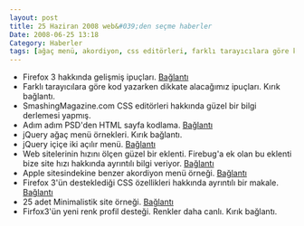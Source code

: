 ```yaml
---
layout: post
title: 25 Haziran 2008 web&#039;den seçme haberler
Date: 2008-06-25 13:18
Category: Haberler
tags: [ağaç menü, akordiyon, css editörleri, farklı tarayıcılara göre kod yazmak, Firefox 3, içiiçe açılır menü, jquery, web site hızı]
---
```


-   Firefox 3 hakkında gelişmiş ipuçları. [Bağlantı][] 
-   Farklı tarayıcılara göre kod yazarken dikkate alacağımız ipuçları.
    Kırık bağlantı.
-   SmashingMagazine.com CSS editörleri hakkında güzel bir bilgi
    derlemesi yapmış.
-   Adım adım PSD'den HTML sayfa kodlama. [Bağlantı][3] 
-   jQuery ağaç menü örnekleri. Kırık bağlantı.
-   jQuery içiçe iki açılır menü. [Bağlantı][5] 
-   Web sitelerinin hızını ölçen güzel bir eklenti. Firebug'a ek olan bu
    eklenti bize site hızı hakkında ayrıntılı bilgi veriyor.
    [Bağlantı][6] 
-   Apple sitesindekine benzer akordiyon menü örneği. [Bağlantı][7] 
-   Firefox 3'ün desteklediği CSS özellikleri hakkında ayrıntılı bir
    makale. [Bağlantı][8] 
-   25 adet Minimalistik site örneği. [Bağlantı][9] 
-   Firfox3'ün yeni renk profil desteği. Renkler daha canlı.
    Kırık bağlantı.


  [Bağlantı]: http://lifehacker.com/396312/power-users-guide-to-firefox-3
    "Firefox 3"
  [3]: http://nettuts.com/site-builds/from-psd-to-html-building-a-set-of-website-designs-step-by-step/
  [5]: http://www.givainc.com/labs/mcdropdown_jquery_plugin.htm
    "jquery içiçe menü"
  [6]: http://billwscott.com/jiffyext/ "jiffy"
  [7]: http://dynamicdrive.com/dynamicindex17/ddaccordionmenu-apple.htm
    "apple akordiyon menü"
  [8]: http://dbaron.org/log/20080613-firefox3-css "Firefox 3 - CSS"
  [9]: http://vandelaydesign.com/blog/galleries/minimal-websites-designs/
    "minimalistik site"
